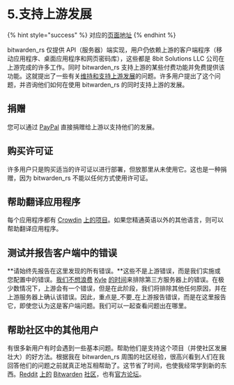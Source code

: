 # 5.支持上游发展

{% hint style="success" %}
对应的[页面地址](https://github.com/dani-garcia/bitwarden_rs/wiki/Supporting-upstream)
{% endhint %}

bitwarden\_rs 仅提供 API（服务器）端实现，用户仍依赖上游的客户端程序（移动应用程序、桌面应用程序和网页密码库），这些都是 8bit Solutions LLC 公司在上游完成的许多工作。同时 bitwarden\_rs 支持上游的某些付费功能并免费提供该功能。这就提出了一些有关[维持和支持上游发展](https://github.com/dani-garcia/bitwarden_rs/issues/331)的问题。许多用户提出了这个问题，并咨询他们如何在使用 bitwarden\_rs 的同时支持上游的发展。

## 捐赠

您可以通过 [PayPal](https://www.paypal.me/bitwarden) 直接捐赠给上游以支持他们的发展。

## 购买许可证

许多用户只是购买适当的许可证以进行部署，但放那里从未使用它。这也是一种捐赠，因为 bitwarden\_rs 不能以任何方式使用许可证。

## 帮助翻译应用程序

每个应用程序都有 [Crowdin](https://crowdin.com/profile/kspearrin) [上的项目](https://crowdin.com/profile/kspearrin)。如果您精通英语以外的其他语言，则可以帮助翻译应用程序。

## 测试并报告客户端中的错误

**请始终先报告在这里发现的所有错误。**这些不是上游错误，而是我们实施或您配置中的错误。[我们不想浪费](https://github.com/dani-garcia/bitwarden_rs/issues/336) [Kyle](https://github.com/dani-garcia/bitwarden_rs/issues/336) [的时间](https://github.com/dani-garcia/bitwarden_rs/issues/336)来排除第三方服务器上的错误。在极少数情况下，上游会有一个错误，但是在此阶段，我们将排除其他任何原因，并在上游服务器上确认该错误。因此，重点是_不要_在上游报告错误，而是在这里报告它，即使您认为这是客户端问题。我们可以一起查看问题出在哪里。

## 帮助社区中的其他用户

有很多新用户有时会遇到一些基本问题。帮助他们是支持这个项目（并使社区发展壮大）的好方法。根据我在 bitwarden\_rs 周围的社区经验，很高兴看到人们在我回答他们的问题之前就真正地互相帮助了。这节省了时间，也使我经常学到新的东西。[Reddit](https://www.reddit.com/r/bitwarden) [上的](https://www.reddit.com/r/bitwarden) [Bitwarden](https://www.reddit.com/r/bitwarden) [社区](https://www.reddit.com/r/bitwarden)，也有[官方论坛](https://community.bitwarden.com/)。

